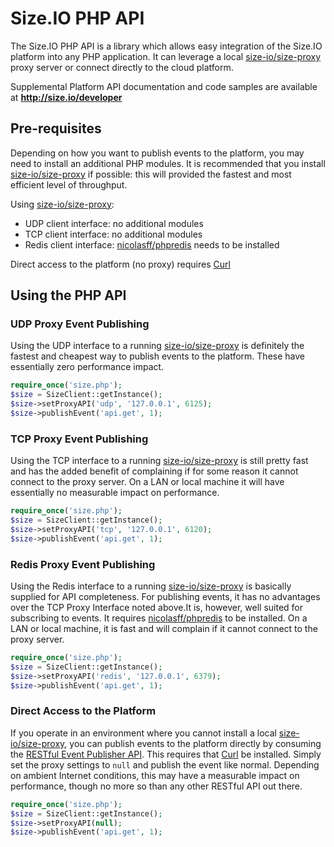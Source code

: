 Size.IO PHP API
==========

The Size.IO PHP API is a library which allows easy integration of the Size.IO platform into any PHP application.  It can leverage a local [size-io/size-proxy](https://github.com/size-io/size-proxy) proxy server or connect directly to the cloud platform.

Supplemental Platform API documentation and code samples are available at **http://size.io/developer**

## Pre-requisites

Depending on how you want to publish events to the platform, you may need to install an additional PHP modules.  It is recommended that you install [size-io/size-proxy](https://github.com/size-io/size-proxy) if possible:  this will provided the fastest and most efficient level of throughput.

Using [size-io/size-proxy](https://github.com/size-io/size-proxy):

 * UDP client interface: no additional modules
 * TCP client interface: no additional modules
 * Redis client interface: [nicolasff/phpredis](https://github.com/nicolasff/phpredis) needs to be installed

Direct access to the platform (no proxy) requires [Curl](http://www.php.net/manual/en/book.curl.php)

## Using the PHP API

### UDP Proxy Event Publishing

Using the UDP interface to a running [size-io/size-proxy](https://github.com/size-io/size-proxy) is definitely the fastest and cheapest way to publish events to the platform.  These have essentially zero performance impact.

```php
require_once('size.php');
$size = SizeClient::getInstance();
$size->setProxyAPI('udp', '127.0.0.1', 6125);
$size->publishEvent('api.get', 1);
```

### TCP Proxy Event Publishing

Using the TCP interface to a running [size-io/size-proxy](https://github.com/size-io/size-proxy) is still pretty fast and has the added benefit of complaining if for some reason it cannot connect to the proxy server.  On a LAN or local machine it will have essentially no measurable impact on performance.

```php
require_once('size.php');
$size = SizeClient::getInstance();
$size->setProxyAPI('tcp', '127.0.0.1', 6120);
$size->publishEvent('api.get', 1);
```

### Redis Proxy Event Publishing

Using the Redis interface to a running [size-io/size-proxy](https://github.com/size-io/size-proxy) is basically supplied for API completeness.  For publishing events, it has no advantages over the TCP Proxy Interface noted above.It is, however, well suited for subscribing to events.  It requires [nicolasff/phpredis](https://github.com/nicolasff/phpredis) to be installed.  On a LAN or local machine, it is fast and will complain if it cannot connect to the proxy server.

```php
require_once('size.php');
$size = SizeClient::getInstance();
$size->setProxyAPI('redis', '127.0.0.1', 6379);
$size->publishEvent('api.get', 1);
```

### Direct Access to the Platform

If you operate in an environment where you cannot install a local [size-io/size-proxy](https://github.com/size-io/size-proxy), you can publish events to the platform directly by consuming the [RESTful Event Publisher API](http://size.io/developer/api/publish/rest).  This requires that [Curl](http://www.php.net/manual/en/book.curl.php) be installed. Simply set the proxy settings to `null` and publish the event like normal.  Depending on ambient Internet conditions, this may have a measurable impact on performance, though no more so than any other RESTful API out there.

```php
require_once('size.php');
$size = SizeClient::getInstance();
$size->setProxyAPI(null);
$size->publishEvent('api.get', 1);
```

